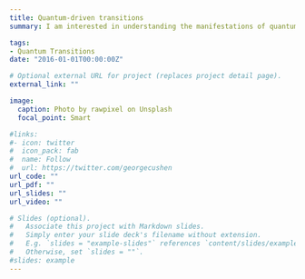 ```yaml
---
title: Quantum-driven transitions
summary: I am interested in understanding the manifestations of quantum interactions as transitions in physical observables in experiment. This includes quantum phase transitions and polaron transitions. The former involves the cooperative behavior of a large collection of particles driven by quantum correlations. The latter refers to situations in which a polaronic quasiparticle exhibits a transition as a function of the coupling strength at which point two energy levels cross, or, more interestingly, the ground state changes character abruptly. Besides their importance to foundational theory, these transitions often serve as an attractor to other emergent behavior. For example, superconductivity emergent near a ferroelectric-paraelectric transition in STO represents one class of such problems. 

tags:
- Quantum Transitions
date: "2016-01-01T00:00:00Z"

# Optional external URL for project (replaces project detail page).
external_link: ""

image:
  caption: Photo by rawpixel on Unsplash
  focal_point: Smart

#links:
#- icon: twitter
#  icon_pack: fab
#  name: Follow
#  url: https://twitter.com/georgecushen
url_code: ""
url_pdf: ""
url_slides: ""
url_video: ""

# Slides (optional).
#   Associate this project with Markdown slides.
#   Simply enter your slide deck's filename without extension.
#   E.g. `slides = "example-slides"` references `content/slides/example-slides.md`.
#   Otherwise, set `slides = ""`.
#slides: example
---
```

